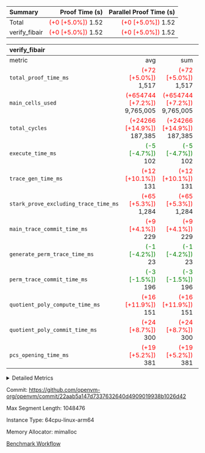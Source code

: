 | Summary | Proof Time (s) | Parallel Proof Time (s) |
|:---|---:|---:|
| Total | <span style='color: red'>(+0 [+5.0%])</span> 1.52 | <span style='color: red'>(+0 [+5.0%])</span> 1.52 |
| verify_fibair | <span style='color: red'>(+0 [+5.0%])</span> 1.52 | <span style='color: red'>(+0 [+5.0%])</span> 1.52 |


| verify_fibair |||||
|:---|---:|---:|---:|---:|
|metric|avg|sum|max|min|
| `total_proof_time_ms ` | <span style='color: red'>(+72 [+5.0%])</span> 1,517 | <span style='color: red'>(+72 [+5.0%])</span> 1,517 | <span style='color: red'>(+72 [+5.0%])</span> 1,517 | <span style='color: red'>(+72 [+5.0%])</span> 1,517 |
| `main_cells_used     ` | <span style='color: red'>(+654744 [+7.2%])</span> 9,765,005 | <span style='color: red'>(+654744 [+7.2%])</span> 9,765,005 | <span style='color: red'>(+654744 [+7.2%])</span> 9,765,005 | <span style='color: red'>(+654744 [+7.2%])</span> 9,765,005 |
| `total_cycles        ` | <span style='color: red'>(+24266 [+14.9%])</span> 187,385 | <span style='color: red'>(+24266 [+14.9%])</span> 187,385 | <span style='color: red'>(+24266 [+14.9%])</span> 187,385 | <span style='color: red'>(+24266 [+14.9%])</span> 187,385 |
| `execute_time_ms     ` | <span style='color: green'>(-5 [-4.7%])</span> 102 | <span style='color: green'>(-5 [-4.7%])</span> 102 | <span style='color: green'>(-5 [-4.7%])</span> 102 | <span style='color: green'>(-5 [-4.7%])</span> 102 |
| `trace_gen_time_ms   ` | <span style='color: red'>(+12 [+10.1%])</span> 131 | <span style='color: red'>(+12 [+10.1%])</span> 131 | <span style='color: red'>(+12 [+10.1%])</span> 131 | <span style='color: red'>(+12 [+10.1%])</span> 131 |
| `stark_prove_excluding_trace_time_ms` | <span style='color: red'>(+65 [+5.3%])</span> 1,284 | <span style='color: red'>(+65 [+5.3%])</span> 1,284 | <span style='color: red'>(+65 [+5.3%])</span> 1,284 | <span style='color: red'>(+65 [+5.3%])</span> 1,284 |
| `main_trace_commit_time_ms` | <span style='color: red'>(+9 [+4.1%])</span> 229 | <span style='color: red'>(+9 [+4.1%])</span> 229 | <span style='color: red'>(+9 [+4.1%])</span> 229 | <span style='color: red'>(+9 [+4.1%])</span> 229 |
| `generate_perm_trace_time_ms` | <span style='color: green'>(-1 [-4.2%])</span> 23 | <span style='color: green'>(-1 [-4.2%])</span> 23 | <span style='color: green'>(-1 [-4.2%])</span> 23 | <span style='color: green'>(-1 [-4.2%])</span> 23 |
| `perm_trace_commit_time_ms` | <span style='color: green'>(-3 [-1.5%])</span> 196 | <span style='color: green'>(-3 [-1.5%])</span> 196 | <span style='color: green'>(-3 [-1.5%])</span> 196 | <span style='color: green'>(-3 [-1.5%])</span> 196 |
| `quotient_poly_compute_time_ms` | <span style='color: red'>(+16 [+11.9%])</span> 151 | <span style='color: red'>(+16 [+11.9%])</span> 151 | <span style='color: red'>(+16 [+11.9%])</span> 151 | <span style='color: red'>(+16 [+11.9%])</span> 151 |
| `quotient_poly_commit_time_ms` | <span style='color: red'>(+24 [+8.7%])</span> 300 | <span style='color: red'>(+24 [+8.7%])</span> 300 | <span style='color: red'>(+24 [+8.7%])</span> 300 | <span style='color: red'>(+24 [+8.7%])</span> 300 |
| `pcs_opening_time_ms ` | <span style='color: red'>(+19 [+5.2%])</span> 381 | <span style='color: red'>(+19 [+5.2%])</span> 381 | <span style='color: red'>(+19 [+5.2%])</span> 381 | <span style='color: red'>(+19 [+5.2%])</span> 381 |



<details>
<summary>Detailed Metrics</summary>

|  | verify_program_compile_ms | total_cells | stark_prove_excluding_trace_time_ms | quotient_poly_compute_time_ms | quotient_poly_commit_time_ms | perm_trace_commit_time_ms | pcs_opening_time_ms | main_trace_commit_time_ms |
| --- | --- | --- | --- | --- | --- | --- | --- |
|  | 5 | 65,536 | 64 | 3 | 13 | 0 | 32 | 14 | 

| air_name | rows | quotient_deg | main_cols | interactions | constraints | cells |
| --- | --- | --- | --- | --- | --- | --- |
| AccessAdapterAir<2> |  | 4 |  | 5 | 11 |  | 
| AccessAdapterAir<4> |  | 4 |  | 5 | 11 |  | 
| AccessAdapterAir<8> |  | 4 |  | 5 | 11 |  | 
| FibonacciAir | 32,768 | 1 | 2 |  | 5 | 65,536 | 
| FriReducedOpeningAir |  | 4 |  | 31 | 52 |  | 
| NativePoseidon2Air<BabyBearParameters>, 1> |  | 4 |  | 136 | 530 |  | 
| PhantomAir |  | 4 |  | 3 | 4 |  | 
| ProgramAir |  | 1 |  | 1 | 4 |  | 
| VariableRangeCheckerAir |  | 1 |  | 1 | 4 |  | 
| VmAirWrapper<AluNativeAdapterAir, FieldArithmeticCoreAir> |  | 4 |  | 15 | 23 |  | 
| VmAirWrapper<BranchNativeAdapterAir, BranchEqualCoreAir<1> |  | 4 |  | 11 | 22 |  | 
| VmAirWrapper<JalNativeAdapterAir, JalCoreAir> |  | 4 |  | 7 | 6 |  | 
| VmAirWrapper<NativeAdapterAir<2, 0>, PublicValuesCoreAir> |  | 4 |  | 11 | 22 |  | 
| VmAirWrapper<NativeLoadStoreAdapterAir<1>, NativeLoadStoreCoreAir<1> |  | 4 |  | 15 | 16 |  | 
| VmAirWrapper<NativeLoadStoreAdapterAir<4>, NativeLoadStoreCoreAir<4> |  | 4 |  | 15 | 16 |  | 
| VmAirWrapper<NativeVectorizedAdapterAir<4>, FieldExtensionCoreAir> |  | 4 |  | 15 | 23 |  | 
| VmConnectorAir |  | 4 |  | 3 | 8 |  | 
| VolatileBoundaryAir |  | 4 |  | 4 | 16 |  | 

| group | trace_gen_time_ms | total_proof_time_ms | total_cycles | total_cells | stark_prove_excluding_trace_time_ms | quotient_poly_compute_time_ms | quotient_poly_commit_time_ms | perm_trace_commit_time_ms | pcs_opening_time_ms | main_trace_commit_time_ms | main_cells_used | generate_perm_trace_time_ms | execute_time_ms |
| --- | --- | --- | --- | --- | --- | --- | --- | --- | --- | --- | --- | --- | --- |
| verify_fibair | 131 | 1,517 | 187,385 | 26,116,760 | 1,284 | 151 | 300 | 196 | 381 | 229 | 9,765,005 | 23 | 102 | 

| group | air_name | rows | prep_cols | perm_cols | main_cols | cells |
| --- | --- | --- | --- | --- | --- | --- |
| verify_fibair | AccessAdapterAir<2> | 65,536 |  | 12 | 11 | 1,507,328 | 
| verify_fibair | AccessAdapterAir<4> | 32,768 |  | 12 | 13 | 819,200 | 
| verify_fibair | AccessAdapterAir<8> | 128 |  | 12 | 17 | 3,712 | 
| verify_fibair | FriReducedOpeningAir | 1,024 |  | 36 | 25 | 62,464 | 
| verify_fibair | NativePoseidon2Air<BabyBearParameters>, 1> | 16,384 |  | 160 | 399 | 9,158,656 | 
| verify_fibair | PhantomAir | 4,096 |  | 8 | 6 | 57,344 | 
| verify_fibair | ProgramAir | 8,192 |  | 8 | 10 | 147,456 | 
| verify_fibair | VariableRangeCheckerAir | 262,144 | 2 | 8 | 1 | 2,359,296 | 
| verify_fibair | VmAirWrapper<AluNativeAdapterAir, FieldArithmeticCoreAir> | 131,072 |  | 20 | 29 | 6,422,528 | 
| verify_fibair | VmAirWrapper<BranchNativeAdapterAir, BranchEqualCoreAir<1> | 32,768 |  | 16 | 23 | 1,277,952 | 
| verify_fibair | VmAirWrapper<JalNativeAdapterAir, JalCoreAir> | 8,192 |  | 12 | 9 | 172,032 | 
| verify_fibair | VmAirWrapper<NativeLoadStoreAdapterAir<1>, NativeLoadStoreCoreAir<1> | 32,768 |  | 24 | 22 | 1,507,328 | 
| verify_fibair | VmAirWrapper<NativeLoadStoreAdapterAir<4>, NativeLoadStoreCoreAir<4> | 16,384 |  | 24 | 31 | 901,120 | 
| verify_fibair | VmAirWrapper<NativeVectorizedAdapterAir<4>, FieldExtensionCoreAir> | 8,192 |  | 20 | 38 | 475,136 | 
| verify_fibair | VmConnectorAir | 2 | 1 | 8 | 4 | 24 | 
| verify_fibair | VolatileBoundaryAir | 65,536 |  | 8 | 11 | 1,245,184 | 

</details>


Commit: https://github.com/openvm-org/openvm/commit/22aab5a147d7337632640d4909019938b1026d42

Max Segment Length: 1048476

Instance Type: 64cpu-linux-arm64

Memory Allocator: mimalloc

[Benchmark Workflow](https://github.com/openvm-org/openvm/actions/runs/13213844600)
